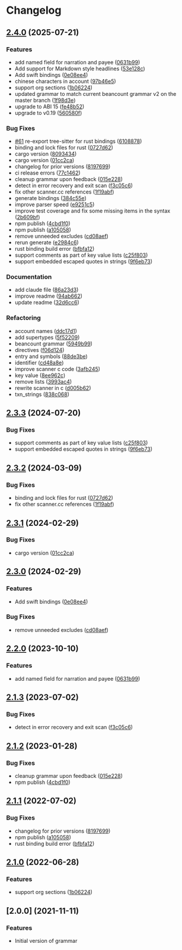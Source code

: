 # Changelog

## [2.4.0](https://github.com/polarmutex/tree-sitter-beancount/compare/tree-sitter-beancount-v2.3.3...tree-sitter-beancount-v2.4.0) (2025-07-21)


### Features

* add named field for narration and payee ([0631b99](https://github.com/polarmutex/tree-sitter-beancount/commit/0631b99d9096e10f4e289efe618e518debe918b4))
* Add support for Markdown style headlines ([53e128c](https://github.com/polarmutex/tree-sitter-beancount/commit/53e128cf73f47d88d70a1f50667d87c00e76fe60))
* Add swift bindings ([0e08ee4](https://github.com/polarmutex/tree-sitter-beancount/commit/0e08ee4212edef5088bb3dd93ab0ba01f94792b0))
* chinese characters in account ([97b46e5](https://github.com/polarmutex/tree-sitter-beancount/commit/97b46e5f37aa9030e9701c816e20760760ab4907))
* support org sections ([1b06224](https://github.com/polarmutex/tree-sitter-beancount/commit/1b06224c446f49586b0952de795e1562c6d76e3b))
* updated grammar to match current beancount grammar v2 on the master branch ([1f98d3e](https://github.com/polarmutex/tree-sitter-beancount/commit/1f98d3ea396e2035cfe53c0f435f2d20e373a3c8))
* upgrade to ABI 15 ([fe48b52](https://github.com/polarmutex/tree-sitter-beancount/commit/fe48b52805b3c6bebc3189c0e290ec4cb75dc5a7))
* upgrade to v0.19 ([560580f](https://github.com/polarmutex/tree-sitter-beancount/commit/560580f2c86f440e7b30a68b997114af506a148c))


### Bug Fixes

* [#61](https://github.com/polarmutex/tree-sitter-beancount/issues/61) re-export tree-sitter for rust bindings ([6108878](https://github.com/polarmutex/tree-sitter-beancount/commit/610887893f4ec5aeeb407b88e0eb10bd7453545c))
* binding and lock files for rust ([0727d62](https://github.com/polarmutex/tree-sitter-beancount/commit/0727d62af0dea0a78bbf132f53876888fc656c19))
* cargo version ([8093434](https://github.com/polarmutex/tree-sitter-beancount/commit/80934340cdd4b005ff15a24de9d99f36701a07e9))
* cargo version ([01cc2ca](https://github.com/polarmutex/tree-sitter-beancount/commit/01cc2ca9073b1dab75e6d7996f48331b0c3f9057))
* changelog for prior versions ([8197699](https://github.com/polarmutex/tree-sitter-beancount/commit/8197699421b9787a3940b097ced363b9a4ba2f13))
* ci release errors ([77c1462](https://github.com/polarmutex/tree-sitter-beancount/commit/77c1462f167c66baf65f7668e70f111445150746))
* cleanup grammar upon feedback ([015e228](https://github.com/polarmutex/tree-sitter-beancount/commit/015e228ca684bbba5ee3e457020cf9c5d1d20afc))
* detect in error recovery and exit scan ([f3c05c6](https://github.com/polarmutex/tree-sitter-beancount/commit/f3c05c68aa03631fb4b9f0f7592bfec48376e65a))
* fix other scanner.cc references ([1f19abf](https://github.com/polarmutex/tree-sitter-beancount/commit/1f19abf1e162e1828013cb5434c6cf30f4054e80))
* generate bindings ([384c55e](https://github.com/polarmutex/tree-sitter-beancount/commit/384c55ede2a1f13e83d8e18dbef8f11304c379c2))
* improve parser speed ([e9251c5](https://github.com/polarmutex/tree-sitter-beancount/commit/e9251c51cfc41659cccdb815b48e29a595069f58))
* improve test coverage and fix some missing items in the syntax ([2b609bf](https://github.com/polarmutex/tree-sitter-beancount/commit/2b609bf899c7e40c2ae2e32bd940e237a8efe6d6))
* npm publish ([4cbd1f0](https://github.com/polarmutex/tree-sitter-beancount/commit/4cbd1f09cd07c1f1fabf867c2cf354f9da53cc4c))
* npm publish ([a105058](https://github.com/polarmutex/tree-sitter-beancount/commit/a1050584340a2375b6b480ba9e9691aebb9d33d5))
* remove unneeded excludes ([cd08aef](https://github.com/polarmutex/tree-sitter-beancount/commit/cd08aefa20dc0f3d5984b08b5d468f75bf4fd096))
* rerun generate ([e2984c6](https://github.com/polarmutex/tree-sitter-beancount/commit/e2984c6d96a8532e74c8223976d10aa854d5a772))
* rust binding build error ([bfbfa12](https://github.com/polarmutex/tree-sitter-beancount/commit/bfbfa12da0e1c7e598768c0f46f90bbe179d4be5))
* support comments as part of key value lists ([c25f803](https://github.com/polarmutex/tree-sitter-beancount/commit/c25f8034c977681653a8acd541c8b4877a58f474))
* support embedded escaped quotes in strings ([9f6eb73](https://github.com/polarmutex/tree-sitter-beancount/commit/9f6eb73b2cc06325f6c31f9c58f84ba802a88fd0))


### Documentation

* add claude file ([86a23d3](https://github.com/polarmutex/tree-sitter-beancount/commit/86a23d3cfe9bf95351cbf0ad49833ec2144148e4))
* improve readme ([94ab662](https://github.com/polarmutex/tree-sitter-beancount/commit/94ab662b9a88f6b2d2f240395550802bb6e265d1))
* update readme ([32d6cc6](https://github.com/polarmutex/tree-sitter-beancount/commit/32d6cc65dbc35d74cf5023bb12755f66960b9b59))


### Refactoring

* account names ([ddc17d1](https://github.com/polarmutex/tree-sitter-beancount/commit/ddc17d1e4a098d0c070a1730e818fb0e9d8d4746))
* add supertypes ([5f52209](https://github.com/polarmutex/tree-sitter-beancount/commit/5f52209922b60441307e782bc68ca6b86b9e92d3))
* beancount grammar ([5949b99](https://github.com/polarmutex/tree-sitter-beancount/commit/5949b9999e86e420eca7534459240cb24b0357ef))
* directives ([f06d124](https://github.com/polarmutex/tree-sitter-beancount/commit/f06d124b0fb87b5b3197efe55e80703f648b855e))
* entry and symbols ([88de3be](https://github.com/polarmutex/tree-sitter-beancount/commit/88de3bed89a754ab49bbdf5259f3893e95bdf250))
* identifier ([cd48a8e](https://github.com/polarmutex/tree-sitter-beancount/commit/cd48a8e9d5df16443465e6986f3e6fd97b019fc1))
* improve scanner c code ([3afb245](https://github.com/polarmutex/tree-sitter-beancount/commit/3afb245fc36a62e710d983b42e95b521114b2590))
* key value ([8ee962c](https://github.com/polarmutex/tree-sitter-beancount/commit/8ee962c76db9b6b6f3b72989a492321f60d809cc))
* remove lists ([3993ac4](https://github.com/polarmutex/tree-sitter-beancount/commit/3993ac471c01ee125faa1c77870df785b46fba34))
* rewrite scanner in c ([d005b62](https://github.com/polarmutex/tree-sitter-beancount/commit/d005b62a0ae7cc30dd01b2e409d16386d47d649f))
* txn_strings ([838c068](https://github.com/polarmutex/tree-sitter-beancount/commit/838c0684181af2b044571ab487c67b59caca30ba))

## [2.3.3](https://github.com/polarmutex/tree-sitter-beancount/compare/v2.3.2...v2.3.3) (2024-07-20)


### Bug Fixes

* support comments as part of key value lists ([c25f803](https://github.com/polarmutex/tree-sitter-beancount/commit/c25f8034c977681653a8acd541c8b4877a58f474))
* support embedded escaped quotes in strings ([9f6eb73](https://github.com/polarmutex/tree-sitter-beancount/commit/9f6eb73b2cc06325f6c31f9c58f84ba802a88fd0))

## [2.3.2](https://github.com/polarmutex/tree-sitter-beancount/compare/v2.3.1...v2.3.2) (2024-03-09)


### Bug Fixes

* binding and lock files for rust ([0727d62](https://github.com/polarmutex/tree-sitter-beancount/commit/0727d62af0dea0a78bbf132f53876888fc656c19))
* fix other scanner.cc references ([1f19abf](https://github.com/polarmutex/tree-sitter-beancount/commit/1f19abf1e162e1828013cb5434c6cf30f4054e80))

## [2.3.1](https://github.com/polarmutex/tree-sitter-beancount/compare/v2.3.0...v2.3.1) (2024-02-29)


### Bug Fixes

* cargo version ([01cc2ca](https://github.com/polarmutex/tree-sitter-beancount/commit/01cc2ca9073b1dab75e6d7996f48331b0c3f9057))

## [2.3.0](https://github.com/polarmutex/tree-sitter-beancount/compare/v2.2.0...v2.3.0) (2024-02-29)


### Features

* Add swift bindings ([0e08ee4](https://github.com/polarmutex/tree-sitter-beancount/commit/0e08ee4212edef5088bb3dd93ab0ba01f94792b0))


### Bug Fixes

* remove unneeded excludes ([cd08aef](https://github.com/polarmutex/tree-sitter-beancount/commit/cd08aefa20dc0f3d5984b08b5d468f75bf4fd096))

## [2.2.0](https://github.com/polarmutex/tree-sitter-beancount/compare/v2.1.3...v2.2.0) (2023-10-10)


### Features

* add named field for narration and payee ([0631b99](https://github.com/polarmutex/tree-sitter-beancount/commit/0631b99d9096e10f4e289efe618e518debe918b4))

## [2.1.3](https://github.com/polarmutex/tree-sitter-beancount/compare/v2.1.2...v2.1.3) (2023-07-02)


### Bug Fixes

* detect in error recovery and exit scan ([f3c05c6](https://github.com/polarmutex/tree-sitter-beancount/commit/f3c05c68aa03631fb4b9f0f7592bfec48376e65a))

## [2.1.2](https://github.com/polarmutex/tree-sitter-beancount/compare/v2.1.1...v2.1.2) (2023-01-28)


### Bug Fixes

* cleanup grammar upon feedback ([015e228](https://github.com/polarmutex/tree-sitter-beancount/commit/015e228ca684bbba5ee3e457020cf9c5d1d20afc))
* npm publish ([4cbd1f0](https://github.com/polarmutex/tree-sitter-beancount/commit/4cbd1f09cd07c1f1fabf867c2cf354f9da53cc4c))

## [2.1.1](https://github.com/polarmutex/tree-sitter-beancount/compare/v2.1.0...v2.1.1) (2022-07-02)


### Bug Fixes

* changelog for prior versions ([8197699](https://github.com/polarmutex/tree-sitter-beancount/commit/8197699421b9787a3940b097ced363b9a4ba2f13))
* npm publish ([a105058](https://github.com/polarmutex/tree-sitter-beancount/commit/a1050584340a2375b6b480ba9e9691aebb9d33d5))
* rust binding build error ([bfbfa12](https://github.com/polarmutex/tree-sitter-beancount/commit/bfbfa12da0e1c7e598768c0f46f90bbe179d4be5))

## [2.1.0](https://github.com/polarmutex/tree-sitter-beancount/compare/v2.0.0...v2.1.0) (2022-06-28)


### Features

* support org sections ([1b06224](https://github.com/polarmutex/tree-sitter-beancount/commit/1b06224c446f49586b0952de795e1562c6d76e3b))

## [2.0.0] (2021-11-11)

### Features

* Initial version of grammar
